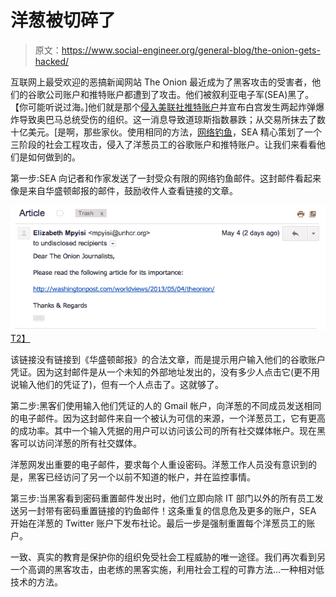# 洋葱被切碎了

> 原文：<https://www.social-engineer.org/general-blog/the-onion-gets-hacked/>

互联网上最受欢迎的恶搞新闻网站 The Onion 最近成为了黑客攻击的受害者，他们的谷歌公司账户和推特账户都遭到了攻击。他们被叙利亚电子军(SEA)黑了。【你可能听说过海。]他们就是那个[侵入美联社推特账户](https://www.telegraph.co.uk/finance/markets/10013768/Bogus-AP-tweet-about-explosion-at-the-White-House-wipes-billions-off-US-markets.html)并宣布白宫发生两起炸弹爆炸导致奥巴马总统受伤的组织。这一消息导致道琼斯指数暴跌；从交易所抹去了数十亿美元。[是啊，那些家伙。使用相同的方法，[网络钓鱼](https://www.social-engineer.org/framework/general-discussion/real-world-examples/phishing/ "phishing")，SEA 精心策划了一个三阶段的社会工程攻击，侵入了洋葱员工的谷歌账户和推特账户。让我们来看看他们是如何做到的。

第一步:SEA 向记者和作家发送了一封受众有限的网络钓鱼邮件。这封邮件看起来像是来自华盛顿邮报的邮件，鼓励收件人查看链接的文章。

[![The Onion Gets Hacked](img/c2fc7b8bac9c6a727a8ea072293ecca2.png)T2】](https://www.social-engineer.org/interesting-se-articles/the-onion-gets-hacked/attachment/onion-phishing-email/)

该链接没有链接到《华盛顿邮报》的合法文章，而是提示用户输入他们的谷歌账户凭证。因为这封邮件是从一个未知的外部地址发出的，没有多少人点击它(更不用说输入他们的凭证了)，但有一个人点击了。这就够了。

第二步:黑客们使用输入他们凭证的人的 Gmail 帐户，向洋葱的不同成员发送相同的电子邮件。因为这封邮件来自一个被认为可信的来源，一个洋葱员工，它有更高的成功率。其中一个输入凭据的用户可以访问该公司的所有社交媒体帐户。现在黑客可以访问洋葱的所有社交媒体。

洋葱网发出重要的电子邮件，要求每个人重设密码。洋葱工作人员没有意识到的是，黑客已经访问了另一个以前不知道的帐户，并在监控事情。

第三步:当黑客看到密码重置邮件发出时，他们立即向除 IT 部门以外的所有员工发送另一封带有密码重置链接的钓鱼邮件！这条重复的信息危及更多的账户，SEA 开始在洋葱的 Twitter 账户下发布社论。最后一步是强制重置每个洋葱员工的账户。

一致、真实的教育是保护你的组织免受社会工程威胁的唯一途径。我们再次看到另一个高调的黑客攻击，由老练的黑客实施，利用社会工程的可靠方法…一种相对低技术的方法。